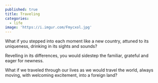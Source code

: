 ```yaml
---
published: true
title: Traveling
categories:
  - life
image: 'https://i.imgur.com/Fmycxol.jpg'
---
```

What if you stepped into each moment
like a new country,
attuned to its uniqueness,
drinking in its sights and sounds?

Revelling in its differences,
you would sidestep the familiar,
grateful and eager for newness.

What if we traveled through our lives 
as we would travel the world, 
always moving,
with welcoming excitement,
into a foreign land?
